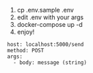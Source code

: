 1. cp .env.sample .env
2. edit .env with your args
3. docker-compose up -d
4. enjoy!

```
host: localhost:5000/send
method: POST
args:
  - body: message (string)
```
